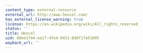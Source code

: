 ```yaml
---
content_type: external-resource
external_url: http://www.hexcel.com/
has_external_license_warning: true
license: https://en.wikipedia.org/wiki/All_rights_reserved
status: ''
title: Hexcel
uid: 88ee1744-ea1f-4fe4-9451-0d6f17a51095
wayback_url: ''
---
```

